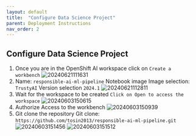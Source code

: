 ```yaml
---
layout: default
title:  "Configure Data Science Project" 
parent: Deployment Instructions
nav_order: 2
---
```


## Configure Data Science Project

1. Once you are in the OpenShift AI workspace click on `Create a workbench`
![20240621111631](https://i.imgur.com/z5gcpKY.png)
2. Name: `responsible-ai-ml-pipeline`
Notebook image
Image selection: `TrustyAI`
Version selection `2024.1`
![20240621112811](https://i.imgur.com/JADcoD5.png)
3. Wait for the workspace to be created `Click on Open to access the workspace`
![20240603150615](https://i.imgur.com/MC7f4bK.png)
4. Authorize Access to the workbench
![20240603150939](https://i.imgur.com/LZApBNv.png)
5. Git clone the repository
Git clone: `https://github.com/tosin2013/responsible-ai-ml-pipeline.git`
![20240603151456](https://i.imgur.com/AQ037lj.png)
![20240603151512](https://i.imgur.com/6plqczC.png)